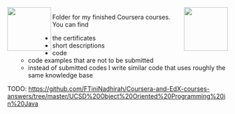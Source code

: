 <img src="https://upload.wikimedia.org/wikipedia/commons/9/97/Coursera-Logo_600x600.svg" width="100" height="100" align="right">

<img src="https://upload.wikimedia.org/wikipedia/commons/9/97/Coursera-Logo_600x600.svg" width="100" height="100" align="left">

Folder for my finished Coursera courses. You can find
- the certificates
- short descriptions
- code 
  - code examples that are not to be submitted
  - instead of submitted codes I write similar code that uses roughly the same knowledge base

TODO: https://github.com/FTiniNadhirah/Coursera-and-EdX-courses-answers/tree/master/UCSD%20Object%20Oriented%20Programming%20in%20Java
